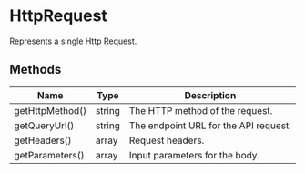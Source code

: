 
# HttpRequest

Represents a single Http Request.

## Methods

| Name | Type | Description |
|  --- | --- | --- |
| getHttpMethod() | string | The HTTP method of the request. |
| getQueryUrl() | string | The endpoint URL for the API request. |
| getHeaders() | array | Request headers. |
| getParameters() | array | Input parameters for the body. |

